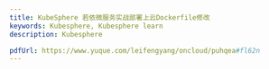 ```yaml
---
title: KubeSphere 若依微服务实战部署上云Dockerfile修改
keywords: Kubesphere, Kubesphere learn
description: Kubesphere

pdfUrl: https://www.yuque.com/leifengyang/oncloud/puhqea#fl62n
---
```


